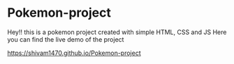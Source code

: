 # Pokemon-project
Hey!! this is a pokemon project created with simple HTML, CSS and JS
Here you can find the live demo of the project 

https://shivam1470.github.io/Pokemon-project
